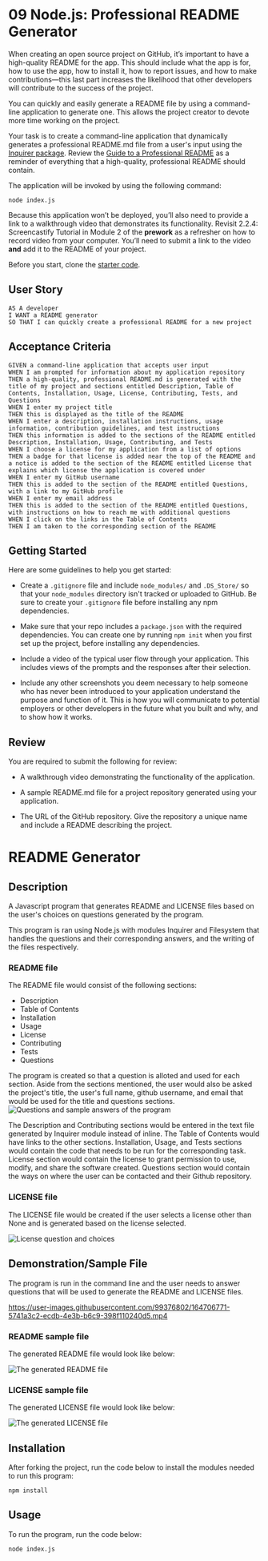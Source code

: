 # 09 Node.js: Professional README Generator

When creating an open source project on GitHub, it’s important to have a high-quality README for the app. This should include what the app is for, how to use the app, how to install it, how to report issues, and how to make contributions&mdash;this last part increases the likelihood that other developers will contribute to the success of the project. 

You can quickly and easily generate a README file by using a command-line application to generate one. This allows the project creator to devote more time working on the project.

Your task is to create a command-line application that dynamically generates a professional README.md file from a user's input using the [Inquirer package](https://www.npmjs.com/package/inquirer). Review the [Guide to a Professional README](https://github.com/coding-boot-camp/potential-enigma/blob/master/readme-guide.md) as a reminder of everything that a high-quality, professional README should contain. 

The application will be invoked by using the following command:

```
node index.js
```

Because this application won’t be deployed, you’ll also need to provide a link to a walkthrough video that demonstrates its functionality. Revisit 2.2.4: Screencastify Tutorial in Module 2 of the **prework** as a refresher on how to record video from your computer. You’ll need to submit a link to the video **and** add it to the README of your project.

Before you start, clone the [starter code](https://github.com/coding-boot-camp/potential-enigma).

## User Story

```
AS A developer
I WANT a README generator
SO THAT I can quickly create a professional README for a new project
```

## Acceptance Criteria

```
GIVEN a command-line application that accepts user input
WHEN I am prompted for information about my application repository
THEN a high-quality, professional README.md is generated with the title of my project and sections entitled Description, Table of Contents, Installation, Usage, License, Contributing, Tests, and Questions
WHEN I enter my project title
THEN this is displayed as the title of the README
WHEN I enter a description, installation instructions, usage information, contribution guidelines, and test instructions
THEN this information is added to the sections of the README entitled Description, Installation, Usage, Contributing, and Tests
WHEN I choose a license for my application from a list of options
THEN a badge for that license is added near the top of the README and a notice is added to the section of the README entitled License that explains which license the application is covered under
WHEN I enter my GitHub username
THEN this is added to the section of the README entitled Questions, with a link to my GitHub profile
WHEN I enter my email address
THEN this is added to the section of the README entitled Questions, with instructions on how to reach me with additional questions
WHEN I click on the links in the Table of Contents
THEN I am taken to the corresponding section of the README
```

## Getting Started

Here are some guidelines to help you get started:

* Create a `.gitignore` file and include `node_modules/` and `.DS_Store/` so that your `node_modules` directory isn't tracked or uploaded to GitHub. Be sure to create your `.gitignore` file before installing any npm dependencies.

* Make sure that your repo includes a `package.json` with the required dependencies. You can create one by running `npm init` when you first set up the project, before installing any dependencies.

* Include a video of the typical user flow through your application. This includes views of the prompts and the responses after their selection.

* Include any other screenshots you deem necessary to help someone who has never been introduced to your application understand the purpose and function of it. This is how you will communicate to potential employers or other developers in the future what you built and why, and to show how it works.


## Review

You are required to submit the following for review:

* A walkthrough video demonstrating the functionality of the application.

* A sample README.md file for a project repository generated using your application.

* The URL of the GitHub repository. Give the repository a unique name and include a README describing the project.


# README Generator

## Description

A Javascript program that generates README and LICENSE files based on the user's choices on questions generated by the program.

This program is ran using Node.js with modules Inquirer and Filesystem that handles the questions and their corresponding answers, and the writing of the files respectively.

### README file

The README file would consist of the following sections:

- Description
- Table of Contents
- Installation
- Usage
- License
- Contributing
- Tests
- Questions

The program is created so that a question is alloted and used for each section. Aside from the sections mentioned, the user would also be asked the project's title, the user's full name, github username, and email that would be used for the title and questions sections.
![Questions and sample answers of the program](./img/questions-answers.png)

The Description and Contributing sections would be entered in the text file generated by Inquirer module instead of inline. The Table of Contents would have links to the other sections. Installation, Usage, and Tests sections would contain the code that needs to be run for the corresponding task. License section would contain the license to grant permission to use, modify, and share the software created. Questions section would contain the ways on where the user can be contacted and their Github repository.

### LICENSE file

The LICENSE file would be created if the user selects a license other than None and is generated based on the license selected.

![License question and choices](./img/license_question.png)

## Demonstration/Sample File

The program is run in the command line and the user needs to answer questions that will be used to generate the README and LICENSE files.

https://user-images.githubusercontent.com/99376802/164706771-5741a3c2-ecdb-4e3b-b6c9-398f110240d5.mp4

### README sample file

The generated README file would look like below:

![The generated README file](./img/README.png)

### LICENSE sample file

The generated LICENSE file would look like below:

![The generated LICENSE file](./img/license.png)

## Installation

After forking the project, run the code below to install the modules needed to run this program:

```
npm install
```

## Usage

To run the program, run the code below:

```
node index.js